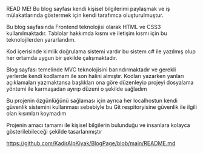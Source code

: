 READ ME!
Bu blog sayfası kendi kişisel bilgilerimi paylaşmak ve iş mülakatlarında göstermek için kendi tarafımca oluşturulmuştur.


Bu blog sayfasında Frontend teknolojisi olarak HTML ve CSS3 kullanılmaktadır. Tablolar hakkımda kısmı ve iletişim kısmı için bu teknolojilerden yararlandım.


Kod içerisinde kimlik doğrulama sistemi vardır bu sistem c# ile yazılmış olup her ortamda uygun bir şekilde çalışmaktadır.


Blog sayfası temelinde MVC teknolojisini barındırmaktadır ve gerekli yerlerde kendi kodlamam ile son halini almıştır. Kodları yazarken yanları açıklamaları yazmaktansa başlıkları ona göre düzenleyip projeyi dosyalama yöntemi ile karmaşadan ayırıp düzeni o şekilde sağladım


Bu projenin özgünlüğünü sağlaması için ayrıca her localhostun kendi güvenlik sistemini kullanması sebebiyle bu Git respitoryisine güvenlik ile ilgili olan kısımları koymadım 


Projenin amacı tamamı ile kişisel bilgilerin bulunduğu ve insanlara kolayca gösterilebileceği şekilde tasarlanmıştır



https://github.com/KadirAlpKiyak/BlogPage/blob/main/README.md
